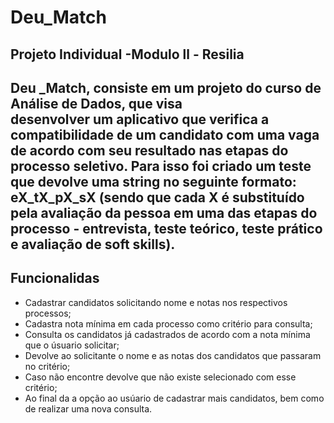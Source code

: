 # Deu_Match
Projeto Individual -Modulo ll - Resilia
---

Deu _Match, consiste em um projeto do curso de Análise de Dados, que visa  
desenvolver um aplicativo que verifica a compatibilidade de um candidato 
com uma vaga de acordo com seu resultado nas etapas do processo seletivo.
Para isso foi criado um teste que devolve uma string no seguinte formato:
eX_tX_pX_sX (sendo que cada X é substituído pela avaliação da pessoa em
uma das etapas do processo - entrevista, teste teórico, teste prático e
avaliação de soft skills).
---
## Funcionalidas
- Cadastrar candidatos solicitando nome e notas nos respectivos processos;
- Cadastra nota mínima em cada processo como critério para consulta;
- Consulta os candidatos já cadastrados de acordo com a nota mínima que o 
  úsuario solicitar;
- Devolve ao solicitante o nome e as notas dos candidatos que passaram no 
  critério;
- Caso não encontre devolve que não existe selecionado com esse critério;
- Ao final da a opção ao usúario de cadastrar mais candidatos, bem como de
  realizar uma nova consulta.

